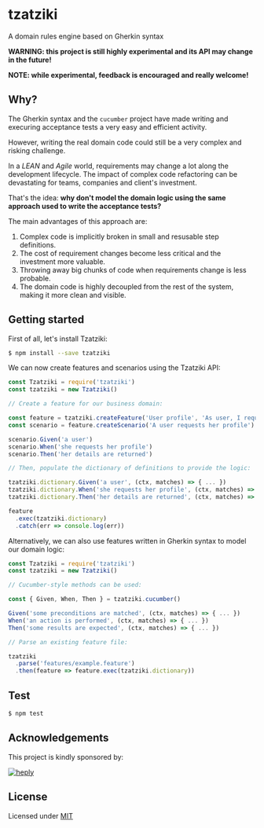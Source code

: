 # tzatziki

A domain rules engine based on Gherkin syntax

**WARNING: this project is still highly experimental and its API may change in the future!**

**NOTE: while experimental, feedback is encouraged and really welcome!**

## Why?

The Gherkin syntax and the `cucumber` project have made writing
and execuring acceptance tests a very easy and efficient activity.

However, writing the real domain code could still be a very complex
and risking challenge.

In a *LEAN* and *Agile* world, requirements may change a lot along
the development lifecycle. The impact of complex code refactoring
can be devastating for teams, companies and client's investment.

That's the idea: **why don't model the domain logic using the same
approach used to write the acceptance tests?**

The main advantages of this approach are:

  1. Complex code is implicitly broken in small and resusable step definitions.
  2. The cost of requirement changes become less critical and the investment more valuable.
  3. Throwing away big chunks of code when requirements change is less probable.
  4. The domain code is highly decoupled from the rest of the system, making it more clean and visible.

## Getting started

First of all, let's install Tzatziki:

```bash
$ npm install --save tzatziki
```

We can now create features and scenarios using the Tzatziki API:

```js
const Tzatziki = require('tzatziki')
const tzatziki = new Tzatziki()

// Create a feature for our business domain:

const feature = tzatziki.createFeature('User profile', 'As user, I request my profile details')
const scenario = feature.createScenario('A user requests her profile')

scenario.Given('a user')
scenario.When('she requests her profile')
scenario.Then('her details are returned')

// Then, populate the dictionary of definitions to provide the logic:

tzatziki.dictionary.Given('a user', (ctx, matches) => { ... })
tzatziki.dictionary.When('she requests her profile', (ctx, matches) => { ... })
tzatziki.dictionary.Then('her details are returned', (ctx, matches) => { ... })

feature
  .exec(tzatziki.dictionary)
  .catch(err => console.log(err))
```

Alternatively, we can also use features written in Gherkin syntax to model our domain logic:

```js
const Tzatziki = require('tzatziki')
const tzatziki = new Tzatziki()

// Cucumber-style methods can be used:

const { Given, When, Then } = tzatziki.cucumber()

Given('some preconditions are matched', (ctx, matches) => { ... })
When('an action is performed', (ctx, matches) => { ... })
Then('some results are expected', (ctx, matches) => { ... })

// Parse an existing feature file:

tzatziki
  .parse('features/example.feature')
  .then(feature => feature.exec(tzatziki.dictionary))
```

## Test

```bash
$ npm test
```

## Acknowledgements

This project is kindly sponsored by:

[![heply](https://raw.githack.com/heply/brand/master/heply-logo.svg)](https://www.heply.it)

## License

Licensed under [MIT](./LICENSE)